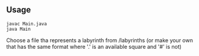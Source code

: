 ## Usage

    javac Main.java
    java Main

Choose a file tha represents a labyrinth from /labyrinths (or make your own that has 
the same format where '.' is an available square and '#' is not)
